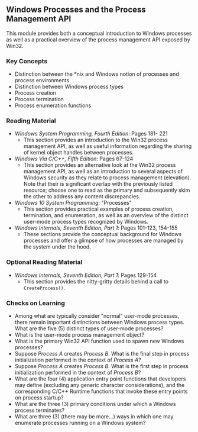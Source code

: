 ## Windows Processes and the Process Management API

This module provides both a conceptual introduction to Windows processes as well as a practical overview of the process management API exposed by Win32.

### Key Concepts

- Distinction between the *nix and Windows notion of processes and process environments
- Distinction between Windows process types
- Process creation
- Process termination
- Process enumeration functions

### Reading Material

- _Windows System Programming, Fourth Edition_: Pages 181- 221
    - This section provides an introduction to the Win32 process management API, as well as useful information regarding the sharing of kernel object handles between processes.
- _Windows Via C/C++, Fifth Edition_: Pages 67-124
    - This section provides an alternative look at the Win32 process management API, as well as an introduction to several aspects of Windows security as they relate to process management (elevation). Note that their is significant overlap with the previously listed resource; choose one to read as the primary and subsequently skim the other to address any content discrepancies.
- _Windows 10 System Programming_: "Processes"
    - This section provides practical examples of process creation, termination, and enumeration, as well as an overview of the distinct user-mode process types recognized by Windows.
- _Windows Internals, Seventh Edition, Part 1_: Pages 101-123, 154-155
    - These sections provide the conceptual background for Windows processes and offer a glimpse of how processes are managed by the system under the hood.

### Optional Reading Material

- _Windows Internals, Seventh Edition, Part 1_: Pages 129-154
    - This section provides the nitty-gritty details behind a call to `CreateProcess()`.

### Checks on Learning

- Among what are typically consider "normal" user-mode processes, there remain important distinctions between Windows process types. What are the five (5) distinct types of user-mode processes?
- What is the user-mode process management object? 
- What is the primary Win32 API function used to spawn new Windows processes?
- Suppose _Process A_ creates _Process B_. What is the final step in process initialization performed in the context of _Process A_?
- Suppose _Process A_ creates _Process B_. What is the first step in process initialization performed in the context of _Process B_?
- What are the four (4) application entry point functions that developers may define (excluding any generic character considerations), and the corresponding C/C++ Runtime functions that invoke these entry points on process startup?
- What are the three (3) primary conditions under which a Windows process terminates?
- What are three (3) (there may be more...) ways in which one may enumerate processes running on a Windows system?